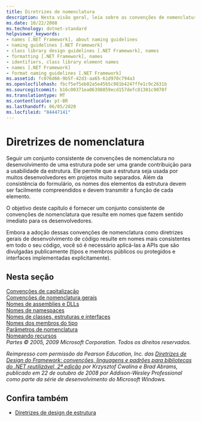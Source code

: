 ```yaml
---
title: Diretrizes de nomenclatura
description: Nesta visão geral, leia sobre as convenções de nomenclatura a serem usadas no desenvolvimento da estrutura. Acesse artigos que abordam a capitalização, nomenclatura geral e outras diretrizes.
ms.date: 10/22/2008
ms.technology: dotnet-standard
helpviewer_keywords:
- names [.NET Framework], about naming guidelines
- naming guidelines [.NET Framework]
- class library design guidelines [.NET Framework], names
- formatting [.NET Framework], names
- identifiers, class library element names
- names [.NET Framework]
- format naming guidelines [.NET Framework]
ms.assetid: fc076d66-9b5f-42d3-aa65-61d970c794a3
ms.openlocfilehash: fbcf5ef5eb02a5e45b5c981b4247ffe1c9c2631b
ms.sourcegitcommit: b16c00371ea06398859ecd157defc81301c9070f
ms.translationtype: MT
ms.contentlocale: pt-BR
ms.lasthandoff: 06/05/2020
ms.locfileid: "84447141"
---
```

# <a name="naming-guidelines"></a>Diretrizes de nomenclatura
Seguir um conjunto consistente de convenções de nomenclatura no desenvolvimento de uma estrutura pode ser uma grande contribuição para a usabilidade da estrutura. Ele permite que a estrutura seja usada por muitos desenvolvedores em projetos muito separados. Além da consistência do formulário, os nomes dos elementos da estrutura devem ser facilmente compreendidos e devem transmitir a função de cada elemento.  
  
 O objetivo deste capítulo é fornecer um conjunto consistente de convenções de nomenclatura que resulte em nomes que fazem sentido imediato para os desenvolvedores.  
  
 Embora a adoção dessas convenções de nomenclatura como diretrizes gerais de desenvolvimento de código resulte em nomes mais consistentes em todo o seu código, você só é necessário aplicá-las a APIs que são divulgadas publicamente (tipos e membros públicos ou protegidos e interfaces implementadas explicitamente).  
  
## <a name="in-this-section"></a>Nesta seção  
 [Convenções de capitalização](capitalization-conventions.md)  
 [Convenções de nomenclatura gerais](general-naming-conventions.md)  
 [Nomes de assemblies e DLLs](names-of-assemblies-and-dlls.md)  
 [Nomes de namespaces](names-of-namespaces.md)  
 [Nomes de classes, estruturas e interfaces](names-of-classes-structs-and-interfaces.md)  
 [Nomes dos membros do tipo](names-of-type-members.md)  
 [Parâmetros de nomenclatura](naming-parameters.md)  
 [Nomeando recursos](naming-resources.md)  
 *Partes © 2005, 2009 Microsoft Corporation. Todos os direitos reservados.*  
  
 *Reimpresso com permissão da Pearson Education, Inc. das [Diretrizes de Design do Framework: convenções, linguagens e padrões para bibliotecas do .NET reutilizável, 2ª edição](https://www.informit.com/store/framework-design-guidelines-conventions-idioms-and-9780321545619) por Krzysztof Cwalina e Brad Abrams, publicado em 22 de outubro de 2008 por Addison-Wesley Professional como parte da série de desenvolvimento do Microsoft Windows.*  
  
## <a name="see-also"></a>Confira também

- [Diretrizes de design de estrutura](index.md)
